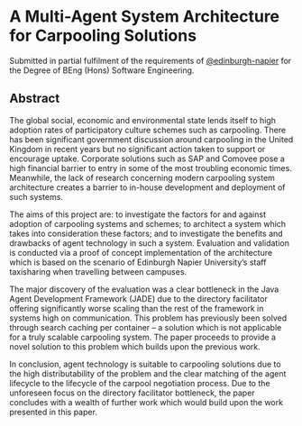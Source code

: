 # A Multi-Agent System Architecture for Carpooling Solutions

Submitted in partial fulfilment of the requirements of [@edinburgh-napier](https://github.com/edinburgh-napier) for the Degree of BEng (Hons) Software Engineering.

## Abstract

The global social, economic and environmental state lends itself to high adoption rates of participatory culture schemes such as carpooling. There has been significant government discussion around carpooling in the United Kingdom in recent years but no significant action taken to support or encourage uptake. Corporate solutions such as SAP and Comovee pose a high financial barrier to entry in some of the most troubling economic times. Meanwhile, the lack of research concerning modern carpooling system architecture creates a barrier to in-house development and deployment of such systems.

The aims of this project are: to investigate the factors for and against adoption of carpooling systems and schemes; to architect a system which takes into consideration these factors; and to investigate the benefits and drawbacks of agent technology in such a system. Evaluation and validation is conducted via a proof of concept implementation of the architecture which is based on the scenario of Edinburgh Napier University’s staff taxisharing when travelling between campuses.

The major discovery of the evaluation was a clear bottleneck in the Java Agent Development Framework (JADE) due to the directory facilitator offering significantly worse scaling than the rest of the framework in systems high on communication. This problem has previously been solved through search caching per container – a solution which is not applicable for a truly scalable carpooling system. The paper proceeds to provide a novel solution to this problem which builds upon the previous work.

In conclusion, agent technology is suitable to carpooling solutions due to the high distributability of the problem and the clear matching of the agent lifecycle to the lifecycle of the carpool negotiation process. Due to the unforeseen focus on the directory facilitator bottleneck, the paper concludes with a wealth of further work which would build upon the work presented in this paper.
